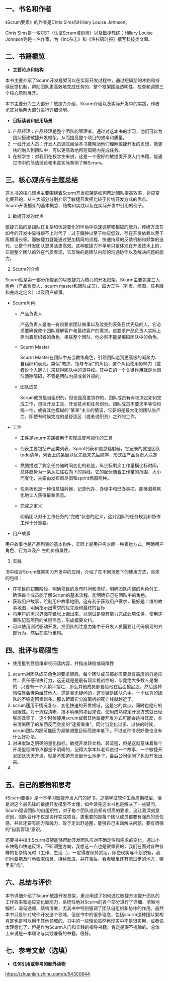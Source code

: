 ## 一、**书名和作者**

《Scrum要素》的作者是Chris Sims和Hillary Louise Johnson。

Chris Sims是一名CST（认证Scrum培训师）以及敏捷教练；Hillary Louise Johnson则是一名作家，为《Inc杂志》和《洛杉矶时报》撰写科技类文章。



## 二、书籍概览

- **主要论点和结构**

本书主要介绍了Scurm开发框架可以在实际开发过程中，通过短周期的冲刺和持续反馈机制，帮助团队更高效地完成任务的，整个框架围绕透明性、检查和调整三个核心原则展开。

本书主要分为三大部分：敏捷力介绍、Scurm介绍以及实际开发中的实践，作者尤其对后两大部分进行详细说明。

- **目标读者和应用场景**

1. 产品经理：产品经理是整个团队的管理者，通过对这本书的学习，他们可以为团队搭建敏捷开发框架，从而提高整个项目的效率和质量。
2. 一线开发人员：开发人员通过阅读本书能帮助他们理解敏捷开发的思想，能更快的融入到团队中，可以更高效地再短周期内完成任务。
3. 在校学生：对我们在校学生来说，这是一个很好的敏捷类开发入门书籍，能通过书中的简洁理论和丰富实际案例了解Scrum。



## 三、核心观点与主题总结

这本书的核心观点主要围绕着Scurm开发框架是如何帮助团队提高效率、适应变化展开的，从三大部分分别介绍了敏捷开发相比较于传统开发方式的优点、Scurm开发框架的基本概念、结构和实践以及在实际开发中引用的例子。

1. 敏捷开发的优点

敏捷力指的是团队在复杂和快速变化的环境中快速调整和相应的能力，传统方法在如今的开发中显得跟不上时代了：过于臃肿以至于响应低效、存在开发依赖以至于周期漫长等。而敏捷力就能通过更加精简的流程、快速持续的反馈机制和频繁的迭代，让整个开发团队更灵活更高效。这种敏捷力不单单只是体现在开发技术上的，它是整个团队的外在气质表现，它反映的是团队内部的沟通协作以及解决问题的能力。

2. Scurm的介绍

Scurm就是第一部分所提到的以敏捷力为核心的开发框架，Scurm主要包含三大角色（产品负责人、scurm master和团队成员）、四大工件（列表、燃图、任务版和完成之定义）以及用户故事。

- Scurm角色

  - 产品负责人

    产品负责人是唯一有权要求团队做事以及改变列表条目优先级的人，它必须要确保整个团队理解客户和最终客户的需求。这要求产品负责人实际上担当着组织者的角色，串联整个团队，他必然不能是编码团队中的角色。

  - Scurm Master

    Scurm Master在团队中充当教练角色，引领团队达到更高级的凝聚力、自组织和表现，类似"教练、指导专家"的角色，这个角色使用影响力（或者说个人魅力）来获得团队中的领导权。其中它的一个关键作用就是为团队清除障碍，不管是团队内部或者外部的。

  - 团队成员

    Scrum成员是自组织的，但也是高度协作的，团队成员有有权决定如何完成工作，包括开发工具、开发技术和任务划分。团队成员不要求平等性和统一性，或者其他模糊的“某某”主义的情调，它要的是最大化的团队生产力，即使有时候完成的是舒适区（或者说职责）之外的工作。

- 工件

  - 工件是scurm实践者用于实现进度可视化的工具

  - 列表主要包括产品类列表、Sprint列表和信息辐射器，它记录的就是团队todo清单，列表上的条目以优先级来先后顺序，形式由产品负责人决定

  - 燃图描述了剩余任务随时间变化的轨迹，纵坐标剩余工作量横坐标时间，总体趋势为一条从左往右向下的斜线，它的起伏随着工作量的范围、大小而变化，主要由发布燃尽图和sprint燃图两种。

  - 任务板也是一种信息辐射器，记录代办、办理中和已办事项，能够潜移默化地让人获得最新信息。

  - 完成之定义

    明确团队对于工作任务的”完成“状态的定义，这对团队的任务规划和协作工作十分重要。

- 用户故事

​	用户故事也是产品列表的基本构件，实际上是用户需求额一种表达方式，明确用户角色、行为以及产	生的价值属性。

3. 实践

书中结合Scrum框架实习开发中的应用，介绍了在不同场景下的使用方式，具体的包括：

- 在项目的初期阶段，明确项目的发布时间和流程，明确团队内部的角色分工，确保每个成员能了解Scrum的基本流程，能明确自己在团队中的角色。
- 获取用户故事，绘制用户故事地图，这有利于获取用户需求，最好是二维的故事地图，明确指示出需求的优先级和最终的目标
- 将用户的需求界面在纸张上画出来，以测试是否有能力完成此项任务。使用违章陈记载项目的关键信息，形成概要文档。
- 可以使用测试驱动开发，把团队的注意力集中于开发人员需要让代码展现的外部行为，然后在进行重构。



## 四、批评与局限性

- 使用批判性思维审视阅读内容，并指出缺陷或局限性

1. scurm对团队成员角色的要求很高，每个团队成员都必须要具有高度的自适应性、责任感和执行力，这无疑是是最有现实挑战性的，毕竟绝大多数人是懒的...只要有一个人躺平摆烂，那么其他成员都要给他在后面擦屁股，然后这种惰性就会传染给其他人，这是毫无疑问的，这无疑是团队杀手。一个优秀的团队的不稳定因素越多，那么距离它分崩离析的死亡线就越近了。
2. scrum适用于情况复杂、变化快速的开发领域，这是它的优点，同时也是它的局限性。对于流程清晰、技术明确的项目来说，使用成熟稳定开发方式就已经够高效率了，这个时候硬用scrum或者其他敏捷开发方式可能会适得其反，本来清晰明了的东西反而会变的”迷雾重重“。同时当变化过多、过快的时候，scrum团队内部可能因为频繁调整目标而效率低下，不过这种情况好像也没有什么好办法。
3. 对进度缺乏明确的量化指标。敏捷开发轻文档、轻流程，但是这就意味着每个开发里程碑节点都是不明确的，记得大学本科老师说过一个故事，一个敏捷开发团队天天开发，就是不知道开发到什么地步了，最后公司倒闭了也没开发出来。
4. 

## 五、自己的感悟和思考

《Scurm要素》是一本学习敏捷开发入门的好书，之前学过软件生命周期模型，但是对这个最先锋的敏捷开发模型不太懂，如今读完这本书也是解决了一些疑问。Scurm强调团队的自组织性，对于每个团队成员都有很高的要求，这让我深刻意识到，团队合作不仅是协作完成项目，更重要的是每个团队成员都要有强烈的责任感，并且还要有能力和魄力，敢于走出舒适圈，能够自己主动解决问题，要有很强的”自我管理“意识。

还要书中指出Scurm框架能够帮助开发团队应对不确定性和需求的变化，通过小布快跑和快速反馈，不断调整方向，我想这一点也是很重要的，我们在面对各种各样的复杂情况时（工作、生活...)，一定得要保持灵活，即使现实与计划脱轨，我们也要能及时地收取信息、持续改进，并在事后，看看哪里还有能进步的地方，哪里有”坑“。



## 六、总结与评价

本书详细介绍了Scurm敏捷开发框架，重点阐述了如何通过敏捷方法提升团队的工作效率和适应变化额能力，系统性地对Scurm的各个部分进行了详细、清晰地解析，语句通顺、结构清晰，尤其书中特别强调了团队自组织和协作的作用。虽然本书只是针对软件开发这个领域，但是书中的很多理念，包括scurm这种团队架构肯定也是可以用于其他领域的。书中的一些理论虽然再现实中不是很实用，或者说太理想化了，但是作为Scurm入门和实践的指导书籍，肯定是瑕不掩瑜的。总体上来说是一本理论与实践兼备的书籍，很好。



## 七、参考文献（选填）

- **任何引用或参考的额外读物**

https://zhuanlan.zhihu.com/p/54300844





